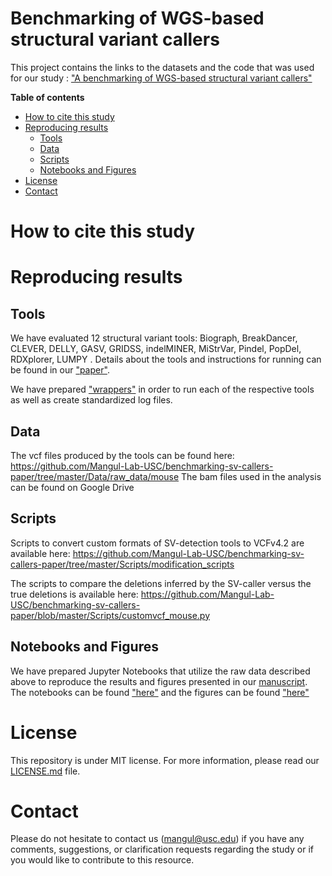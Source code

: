 # Benchmarking of WGS-based structural variant callers


This project contains the links to the datasets and the code that was used for our study : ["A benchmarking of WGS-based structural variant callers"]()

**Table of contents**

* [How to cite this study](#how-to-cite-this-study)
* [Reproducing results](#reproducing-results)
  * [Tools](#tools)
  * [Data](#data)
  * [Scripts](#scripts)
  * [Notebooks and Figures](#notebooks-and-figures)
* [License](#license)
* [Contact](#contact)


# How to cite this study

> 


# Reproducing results

## Tools

We have evaluated 12 structural variant tools: Biograph, BreakDancer, CLEVER, DELLY, GASV, GRIDSS, indelMINER, MiStrVar, Pindel, PopDel, RDXplorer, LUMPY . Details about the tools and instructions for running can be found in our ["paper"]().

We have prepared ["wrappers"](https://github.com/Mangul-Lab-USC/benchmarking-sv-callers-paper/tree/master/Scripts/wrappers) in order to run each of the respective tools as well as create standardized log files.


## Data

The vcf files produced by the tools can be found here: https://github.com/Mangul-Lab-USC/benchmarking-sv-callers-paper/tree/master/Data/raw_data/mouse
The bam files used in the analysis can be found on Google Drive

## Scripts

Scripts to convert custom formats of SV-detection tools to VCFv4.2 are available here: https://github.com/Mangul-Lab-USC/benchmarking-sv-callers-paper/tree/master/Scripts/modification_scripts
 
The scripts to compare the deletions inferred by the SV-caller versus the true deletions is available here: https://github.com/Mangul-Lab-USC/benchmarking-sv-callers-paper/blob/master/Scripts/customvcf_mouse.py

## Notebooks and Figures

We have prepared Jupyter Notebooks that utilize the raw data described above to reproduce the results and figures presented in our [manuscript](). The notebooks can be found ["here"](https://github.com/Mangul-Lab-USC/benchmarking-sv-callers-paper/tree/master/Notebooks) and the figures can be found ["here"](https://github.com/Mangul-Lab-USC/benchmarking-sv-callers-paper/tree/master/Figures)


# License

This repository is under MIT license. For more information, please read our [LICENSE.md](./LICENSE.md) file.


# Contact

Please do not hesitate to contact us (mangul@usc.edu) if you have any comments, suggestions, or clarification requests regarding the study or if you would like to contribute to this resource.



